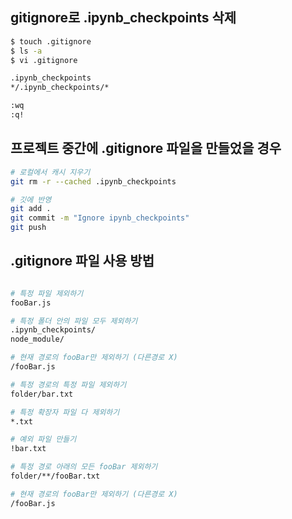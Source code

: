 ## gitignore로 .ipynb_checkpoints 삭제

```bash
$ touch .gitignore
$ ls -a
$ vi .gitignore

.ipynb_checkpoints
*/.ipynb_checkpoints/*

:wq
:q!
```

## 프로젝트 중간에 .gitignore 파일을 만들었을 경우

```bash
# 로컬에서 캐시 지우기
git rm -r --cached .ipynb_checkpoints

# 깃에 반영
git add .
git commit -m "Ignore ipynb_checkpoints"
git push
```

## .gitignore 파일 사용 방법

```bash

# 특정 파일 제외하기
fooBar.js

# 특정 폴더 안의 파일 모두 제외하기
.ipynb_checkpoints/
node_module/

# 현재 경로의 fooBar만 제외하기 (다른경로 X)
/fooBar.js

# 특정 경로의 특정 파일 제외하기
folder/bar.txt

# 특정 확장자 파일 다 제외하기
*.txt

# 예외 파일 만들기
!bar.txt

# 특정 경로 아래의 모든 fooBar 제외하기
folder/**/fooBar.txt

# 현재 경로의 fooBar만 제외하기 (다른경로 X)
/fooBar.js
```